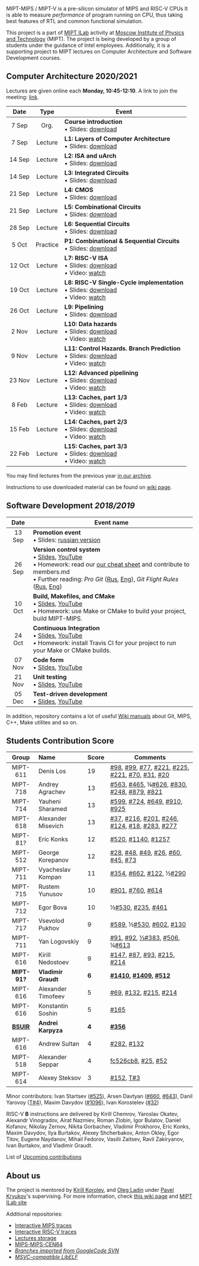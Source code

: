 MIPT-MIPS / MIPT-V is a pre-silicon simulator of MIPS and RISC-V CPUs It is able to measure _performance_ of program running on CPU, thus taking best features of RTL and common functional simulation.

This project is a part of [MIPT ILab](https://mipt-ilab.github.io/) activity at [Moscow Institute of Physics and Technology](http://phystech.edu/) (MIPT).
The project is being developed by a group of students under the guidance of Intel employees.
Additionally, it is a supporting project to MIPT lectures on Computer Architecture and Software Development courses.

## Computer Architecture 2020/2021

Lectures are given online each **Monday, 10:45-12:10**.
A link to join the meeting: [link](https://meet.google.com/fjn-ycma-ucb).

[Intro]:     https://github.com/MIPT-ILab/ca-lectures/blob/master/mipt-mips/2020/Course%20Introduction.pptx?raw=true
[L1]:        https://github.com/MIPT-ILab/ca-lectures/blob/master/mipt-mips/2020/Lecture%201%20-%20Layers%20of%20Computer%20Architecture.%20ISA%20and%20uArch.pptx?raw=true
[L2]:        https://github.com/MIPT-ILab/ca-lectures/blob/master/mipt-mips/2020/Lecture%202%20-%20ISA%20and%20uArch.pptx?raw=true
[L3]:        https://github.com/MIPT-ILab/ca-lectures/blob/master/mipt-mips/2020/Lecture%203%20-%20Integrated%20Circuits.pptx?raw=true
[L4]:        https://github.com/MIPT-ILab/ca-lectures/blob/master/mipt-mips/2020/Lecture%204%20-%20CMOS.pptx?raw=true
[L5]:        https://github.com/MIPT-ILab/ca-lectures/blob/master/mipt-mips/2020/Lecture%205%20-%20Combinational%20Circuits.pptx?raw=true
[L6]:        https://github.com/MIPT-ILab/ca-lectures/blob/master/mipt-mips/2020/Lecture%206%20-%20Sequential%20Circuits.pptx?raw=true
[L7]:        https://github.com/MIPT-ILab/ca-lectures/blob/master/mipt-mips/2020/Lecture%207%20-%20RISC-V%20ISA.pptx?raw=true
[L8]:        https://github.com/MIPT-ILab/ca-lectures/raw/master/mipt-mips/2020/Lecture%208%20-%20RISC-V%20Single-Cycle%20implementation.pptx?raw=true
[L9]:        https://github.com/MIPT-ILab/ca-lectures/blob/master/mipt-mips/2020/Lecture%209%20-%20Pipelining.pptx?raw=true
[L10]:       https://github.com/MIPT-ILab/ca-lectures/blob/master/mipt-mips/2020/Lecture%2010%20-%20Data%20Hazards.pptx?raw=true
[L11]:       https://github.com/MIPT-ILab/ca-lectures/blob/master/mipt-mips/2020/Lecture%2011%20-%20Control%20Hazards.%20Branch%20Prediction.pptx?raw=true
[L12]:       https://github.com/MIPT-ILab/ca-lectures/blob/master/mipt-mips/2020/Lecture%2012%20-%20Advanced%20Pipelining.pptx?raw=true
[L13]:       https://github.com/MIPT-ILab/ca-lectures/blob/master/mipt-mips/2020/Lecture%2013%20-%20Caches%2C%20part%201.pptx?raw=true
[L14]:       https://github.com/MIPT-ILab/ca-lectures/blob/master/mipt-mips/2020/Lecture%2014%20-%20Caches%2C%20part%202.pptx?raw=true
[L15]:       https://github.com/MIPT-ILab/ca-lectures/blob/master/mipt-mips/2020/Lecture%2015%20-%20Caches%2C%20part%203.pptx?raw=true
[L7-VIDEO]:  https://drive.google.com/file/d/1ITi6EVFnVs2rUZxU5_IurgNNUN0WI6TC/view?usp=sharing
[L8-VIDEO]:  https://drive.google.com/file/d/1uk1dXSwToPq2yj0leAvXCVwpYBcntXjv/view?usp=sharing
[L10-VIDEO]: https://drive.google.com/file/d/1-Z7IkpZVhrrMSNu-OFcXcr-XpXUP9OmK/view?usp=sharing
[L11-VIDEO]: https://drive.google.com/file/d/1UCMwKX36BR9Jx1eJseWmI4ykDIjxJ7Kp/view?usp=sharing
[L12-VIDEO]: https://drive.google.com/file/d/1PlGlKrJ7FkMLR-GX5TfhQDc6W0ttjLv3/view?usp=sharing
[L13-VIDEO]: https://drive.google.com/file/d/1sOfYuI5sdzcnMC6TptBTJwPALNHFxaCZ/view?usp=sharing
[L14-VIDEO]: https://drive.google.com/file/d/1ZJm1iFeBG47pk65VMo9vFJlWBCDIEykx/view?usp=sharing
[L15-VIDEO]: https://drive.google.com/file/d/1AYhWqXkcvT_vN6yxiVsPSz62I1ysfhjE/view?usp=sharing
[P1]:        https://github.com/MIPT-ILab/ca-lectures/blob/master/mipt-mips/2020/Practice%201%20-%20Combinational%20and%20Sequential%20Circuits.pptx?raw=true

Date   | Type     | Event
:----: | :------: | ------
 7 Sep | Org.     | **Course introduction**<br>                               • Slides: [download][Intro]
 7 Sep | Lecture  | **L1: Layers of Computer Architecture**<br>               • Slides: [download][L1]
14 Sep | Lecture  | **L2: ISA and uArch**<br>                                 • Slides: [download][L2]
14 Sep | Lecture  | **L3: Integrated Circuits**<br>                           • Slides: [download][L3]
21 Sep | Lecture  | **L4: CMOS**<br>                                          • Slides: [download][L4]
21 Sep | Lecture  | **L5: Combinational Circuits**<br>                        • Slides: [download][L5]
28 Sep | Lecture  | **L6: Sequential Circuits**<br>                           • Slides: [download][L6]
 5 Oct | Practice | **P1: Combinational & Sequential Circuits**<br>           • Slides: [download][P1]
12 Oct | Lecture  | **L7: RISC-V ISA**<br>                                    • Slides: [download][L7]<br> • Video: [watch][L7-VIDEO]
19 Oct | Lecture  | **L8: RISC-V Single-Cycle implementation**<br>            • Slides: [download][L8]<br> • Video: [watch][L8-VIDEO]
26 Oct | Lecture  | **L9: Pipelining**<br>                                    • Slides: [download][L9]
 2 Nov | Lecture  | **L10: Data hazards**<br>                                 • Slides: [download][L10]<br> • Video: [watch][L10-VIDEO]
 9 Nov | Lecture  | **L11: Control Hazards. Branch Prediction**<br>           • Slides: [download][L11]<br> • Video: [watch][L11-VIDEO]
23 Nov | Lecture  | **L12: Advanced pipelining**<br>                          • Slides: [download][L12]<br> • Video: [watch][L12-VIDEO]
 8 Feb | Lecture  | **L13: Caches, part 1/3**<br>                             • Slides: [download][L13]<br> • Video: [watch][L13-VIDEO]
15 Feb | Lecture  | **L14: Caches, part 2/3**<br>                             • Slides: [download][L14]<br> • Video: [watch][L14-VIDEO]
22 Feb | Lecture  | **L15: Caches, part 3/3**<br>                             • Slides: [download][L15]<br> • Video: [watch][L15-VIDEO]

You may find lectures from the previous year [in our archive](https://github.com/MIPT-ILab/mipt-mips/wiki/Lectures-on-Computer-Architecture-in-2019).

Instructions to use downloaded material can be found on [wiki page](https://github.com/MIPT-ILab/mipt-mips/wiki/Instructions-to-use-downloaded-lectures).

## Software Development _2018/2019_

Date | Event name
:----: | ----------------------------
13 Sep | **Promotion event**<br/> • Slides: [russian version](https://github.com/MIPT-ILab/ca-lectures/blob/master/mipt-mips/2018/Promotion.pptx?raw=true)
26 Sep | **Version control system**<br/> • [Slides](https://github.com/MIPT-ILab/sd-lectures/blob/master/mipt-mips/2018/Lecture%201%20-%20Introduction.%20Version%20Control%20System.pptx?raw=true), [YouTube](https://www.youtube.com/watch?v=HOeMi9dRD58)<br/> • Homework: read our [our cheat sheet](https://github.com/MIPT-ILab/mipt-mips/wiki/Git-&-GitHub-cheat-sheet) and contribute to members.md<br/> • Further reading: *Pro Git* ([Rus](https://git-scm.com/book/ru/v2), [Eng](https://git-scm.com/book/en/v2)), *Git Flight Rules* ([Rus](https://github.com/k88hudson/git-flight-rules/blob/master/README_ru.md), [Eng](https://github.com/k88hudson/git-flight-rules))
10 Oct | **Build, Makefiles, and CMake**<br/> • [Slides](https://github.com/MIPT-ILab/sd-lectures/blob/master/mipt-mips/2018/Lecture%202%20-%20Build,%20Makefiles,%20CMake.pptx?raw=true), [YouTube](https://youtu.be/2t_qkJ67nAE)<br/> • Homework: use Make or CMake to build your project, build MIPT-MIPS.
24 Oct | **Continuous Integration**<br/> • [Slides](https://github.com/MIPT-ILab/sd-lectures/blob/master/mipt-mips/2018/Lecture%203%20-%20Continious%20Integration.pptx?raw=true), [YouTube](https://youtu.be/H8xRux-Tmm4)<br/> • Homework: install Travis CI for your project to run your Make or CMake builds.
07 Nov | **Code form**<br/> • [Slides](https://github.com/MIPT-ILab/sd-lectures/blob/master/mipt-mips/2018/Lecture%204%20-%20Code%20Form.pptx?raw=true), [YouTube](https://youtu.be/kFZL-WdxN5Q)
21 Nov | **Unit testing**<br/> • [Slides](https://github.com/MIPT-ILab/sd-lectures/blob/master/mipt-mips/2018/Lecture%205%20-%20Unit%20Tests.pptx?raw=true), [YouTube](https://youtu.be/yP6rUwjBEqI)
05 Dec | **Test-driven development**<br/> • [Slides](https://github.com/MIPT-ILab/sd-lectures/blob/master/mipt-mips/2018/Lecture%206%20-%20Test%20Driven%20Development.pptx?raw=true), [YouTube](https://youtu.be/hMmPlqUbeQM)

In addition, repository contains a lot of useful [Wiki manuals](https://github.com/MIPT-ILab/mipt-mips/wiki) about Git, MIPS, C++, Make utilites and so on.

## Students Contribution Score

Group | Name | Score | Comments
:----: |:---- | ------------------------------ | ------------------------------
MIPT-611 | Denis Los | 19 | [#98](https://github.com/MIPT-ILab/mipt-mips/issues/98), [#99](https://github.com/MIPT-ILab/mipt-mips/issues/99), [#77](https://github.com/MIPT-ILab/mipt-mips/issues/77), [#221](https://github.com/MIPT-ILab/mipt-mips/issues/221), [#225](https://github.com/MIPT-ILab/mipt-mips/issues/225), [#221](https://github.com/MIPT-ILab/mipt-mips/issues/221), [#70](https://github.com/MIPT-ILab/mipt-mips/issues/70), [#31](https://github.com/MIPT-ILab/mipt-mips/issues/31), [#20](https://github.com/MIPT-ILab/mipt-mips/issues/20) |
MIPT-718 | Andrey Agrachev | 13 | [#563](https://github.com/MIPT-ILab/mipt-mips/issues/563), [#465](https://github.com/MIPT-ILab/mipt-mips/issues/465), ¼[#626](https://github.com/MIPT-ILab/mipt-mips/issues/626), [#830](https://github.com/MIPT-ILab/mipt-mips/issues/830), [#248](https://github.com/MIPT-ILab/mipt-mips/issues/248), [#879](https://github.com/MIPT-ILab/mipt-mips/issues/879), [#821](https://github.com/MIPT-ILab/mipt-mips/issues/821) |
MIPT-714 | Yauheni Sharamed | 13 | [#599](https://github.com/MIPT-ILab/mipt-mips/issues/599), [#724](https://github.com/MIPT-ILab/mipt-mips/issues/724), [#649](https://github.com/MIPT-ILab/mipt-mips/issues/649), [#910](https://github.com/MIPT-ILab/mipt-mips/issues/910), [#925](https://github.com/MIPT-ILab/mipt-mips/issues/925) |
MIPT-618 | Alexander Misevich | 13 | [#37](https://github.com/MIPT-ILab/mipt-mips/issues/37), [#216](https://github.com/MIPT-ILab/mipt-mips/issues/216), [#201](https://github.com/MIPT-ILab/mipt-mips/issues/201), [#246](https://github.com/MIPT-ILab/mipt-mips/issues/246), [#124](https://github.com/MIPT-ILab/mipt-mips/issues/124), [#18](https://github.com/MIPT-ILab/mipt-mips/issues/18), [#283](https://github.com/MIPT-ILab/mipt-mips/issues/283), [#277](https://github.com/MIPT-ILab/mipt-mips/issues/277) |
MIPT-81? | Eric Konks | 12 | [#520](https://github.com/MIPT-ILab/mipt-mips/issues/520), [#1140](https://github.com/MIPT-ILab/mipt-mips/issues/1140), [#1257](https://github.com/MIPT-ILab/mipt-mips/issues/1257)
MIPT-512 | George Korepanov | 12 | [#28](https://github.com/MIPT-ILab/mipt-mips/issues/28), [#48](https://github.com/MIPT-ILab/mipt-mips/issues/48), [#49](https://github.com/MIPT-ILab/mipt-mips/issues/49), [#26](https://github.com/MIPT-ILab/mipt-mips/issues/26), [#60](https://github.com/MIPT-ILab/mipt-mips/issues/60), [#45](https://github.com/MIPT-ILab/mipt-mips/issues/45), [#73](https://github.com/MIPT-ILab/mipt-mips/issues/73) |
MIPT-711 | Vyacheslav Kompan | 11 | [#354](https://github.com/MIPT-ILab/mipt-mips/issues/354), [#662](https://github.com/MIPT-ILab/mipt-mips/issues/662), [#122](https://github.com/MIPT-ILab/mipt-mips/issues/122), ½[#290](https://github.com/MIPT-ILab/mipt-mips/issues/290)  |
MIPT-715 | Rustem Yunusov | 10 | [#901](https://github.com/MIPT-ILab/mipt-mips/issues/901), [#760](https://github.com/MIPT-ILab/mipt-mips/issues/760), [#614](https://github.com/MIPT-ILab/mipt-mips/issues/614) |
MIPT-712 | Egor Bova | 10 | ½[#530](https://github.com/MIPT-ILab/mipt-mips/issues/530), [#235](https://github.com/MIPT-ILab/mipt-mips/issues/235), [#461](https://github.com/MIPT-ILab/mipt-mips/issues/461) |
MIPT-717 | Vsevolod Pukhov | 9 | [#589](https://github.com/MIPT-ILab/mipt-mips/issues/589), ½[#530](https://github.com/MIPT-ILab/mipt-mips/issues/530), [#602](https://github.com/MIPT-ILab/mipt-mips/issues/602), [#130](https://github.com/MIPT-ILab/mipt-mips/issues/130) |
MIPT-711 | Yan Logovskiy | 9 | [#91](https://github.com/MIPT-ILab/mipt-mips/issues/91), [#92](https://github.com/MIPT-ILab/mipt-mips/issues/92), [⅓#383](https://github.com/MIPT-ILab/mipt-mips/issues/383), [#506](https://github.com/MIPT-ILab/mipt-mips/issues/506), ¼[#613](https://github.com/MIPT-ILab/mipt-mips/issues/613) |
MIPT-616 | Kirill Nedostoev | 9 | [#147](https://github.com/MIPT-ILab/mipt-mips/issues/147), [#87](https://github.com/MIPT-ILab/mipt-mips/issues/87), [#93](https://github.com/MIPT-ILab/mipt-mips/issues/93), [#215](https://github.com/MIPT-ILab/mipt-mips/issues/215), [#214](https://github.com/MIPT-ILab/mipt-mips/issues/214) |
**MIPT-91?** | **Vladimir Graudt** | **6** | **[#1410](https://github.com/MIPT-ILab/mipt-mips/issues/1410), [#1409](https://github.com/MIPT-ILab/mipt-mips/issues/1409), [#512](https://github.com/MIPT-ILab/mipt-mips/issues/512)**
MIPT-616 | Alexander Timofeev | 5 | [#69](https://github.com/MIPT-ILab/mipt-mips/issues/69), [#132](https://github.com/MIPT-ILab/mipt-mips/issues/132), [#215](https://github.com/MIPT-ILab/mipt-mips/issues/215), [#214](https://github.com/MIPT-ILab/mipt-mips/issues/214) |
MIPT-616 | Konstantin Soshin | 5 | [#165](https://github.com/MIPT-ILab/mipt-mips/issues/165) |
**[BSUIR](https://www.bsuir.by/en/)** | **Andrei Karpyza** | **4** | **[#356](https://github.com/MIPT-ILab/mipt-mips/issues/356)** |
MIPT-616 | Andrew Sultan | 4 | [#282](https://github.com/MIPT-ILab/mipt-mips/issues/282), [#132](https://github.com/MIPT-ILab/mipt-mips/issues/132) |
MIPT-518 | Alexander Seppar | 4 | [fc526cb8](https://github.com/MIPT-ILab/ca-lectures/commit/fc526cb8f59bc6d9a399f453b417afc45c21012e), [#25](https://github.com/MIPT-ILab/mipt-mips/issues/25), [#52](https://github.com/MIPT-ILab/mipt-mips/issues/52) |
MIPT-614 | Alexey Steksov | 3 | [#152](https://github.com/MIPT-ILab/mipt-mips/issues/152), [T#3](https://github.com/MIPT-ILab/mips-traces/issues/3) |

Minor contributors: Ivan Startsev ([#525](https://github.com/MIPT-ILab/mipt-mips/issues/525)), Arsen Davtyan ([#660](https://github.com/MIPT-ILab/mipt-mips/issues/660), [#643](https://github.com/MIPT-ILab/mipt-mips/issues/643)), Danil Yarovoy ([T#4](https://github.com/MIPT-ILab/mips-traces/issues/4)), Maxim Davydov ([#1096](https://github.com/MIPT-ILab/mipt-mips/issues/1096)), Ivan Korostelev ([#32](https://github.com/MIPT-ILab/mipt-mips/issues/32))

RISC-V **B** instructions are delivered by Kirill Chemrov, Yaroslav Okatev, Alexandr Vinogradov, Airat Nazmiev, Roman Zlobin, Igor Bulatov, Daniel Kofanov, Nikolay Zernov, Nikita Gorbachev, Vladimir Prokhorov, Eric Konks, Maxim Davydov, Ilya Burtakov, Alexey Shcherbakov, Anton Okley, Egor Titov, Eugene Naydanov, Mihail Fedorov, Vasilii Zaitsev, Ravil Zakiryanov, Ivan Burtakov, and Vladimir Graudt.

List of [Upcoming contributions](https://github.com/MIPT-ILab/mipt-mips/issues/assigned/*)

## About us

The project is mentored by [Kirill Korolev](https://github.com/kkorolev), and [Oleg Ladin](https://github.com/olegladin) under [Pavel Kryukov](https://github.com/pavelkryukov)'s supervising. For more information, check [this wiki page](https://github.com/MIPT-ILab/mipt-mips/wiki/About-Us) and [MIPT ILab site](https://mipt.ru/drec/about/ilab/)

Additional repositories:
* [Interactive MIPS traces](https://github.com/MIPT-ILab/mips-traces)
* [Interactive RISC-V traces](https://github.com/MIPT-ILab/riscv-mars-examples)
* [Lectures storage](https://github.com/MIPT-ILab/ca-lectures)
* [MIPS-MIPS-CEN64](https://github.com/MIPT-ILab/cen64)
* _[Branches imported from GoogleCode SVN](https://github.com/MIPT-ILab/mipt-mips-old-branches)_
* _[MSVC-compatible LibELF](https://github.com/MIPT-ILab/libelf)_
